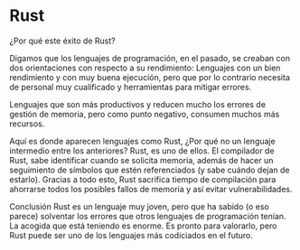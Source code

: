 # Rust

¿Por qué este éxito de Rust?

Digamos que los lenguajes de programación, en el pasado, se creaban con dos orientaciones con respecto a su rendimiento:
Lenguajes con un bien rendimiento y con muy buena ejecución, pero que por lo contrario necesita de personal muy cualificado y herramientas para mitigar errores.

Lenguajes que son más productivos y reducen mucho los errores de gestión de memoria, pero como punto negativo, consumen muchos más recursos.

Aquí es donde aparecen lenguajes como Rust, ¿Por qué no un lenguaje intermedio entre los anteriores? Rust, es uno de ellos. El compilador de Rust, sabe identificar cuando se solicita memoria, además de hacer un seguimiento de símbolos que estén referenciados (y sabe cuándo dejan de estarlo). Gracias a todo esto, Rust sacrifica tiempo de compilación para ahorrarse todos los posibles fallos de memoria y así evitar vulnerabilidades. 

Conclusión
Rust es un lenguaje muy joven, pero que ha sabido (o eso parece) solventar los errores que otros lenguajes de programación tenían. La acogida que está teniendo es enorme. Es pronto para valorarlo, pero Rust puede ser uno de los lenguajes más codiciados en el futuro.
